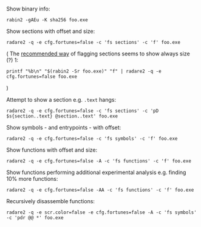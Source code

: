 Show binary info:
```
rabin2 -gAEu -K sha256 foo.exe
```

Show sections with offset and size:
```
radare2 -q -e cfg.fortunes=false -c 'fs sections' -c 'f' foo.exe
```

(
The [recommended way](https://book.rada.re/tools/rabin2/program_sections.html)
of flagging sections seems to show always size (?) 1:
```
printf "%b\n" "$(rabin2 -Sr foo.exe)" "f" | radare2 -q -e cfg.fortunes=false foo.exe
```
)

Attempt to show a section e.g. `.text` hangs:
```
radare2 -q -e cfg.fortunes=false -c 'fs sections' -c 'pD $s{section..text} @section..text' foo.exe
```

Show symbols - and entrypoints - with offset:
```
radare2 -q -e cfg.fortunes=false -c 'fs symbols' -c 'f' foo.exe
```

Show functions with offset and size:
```
radare2 -q -e cfg.fortunes=false -A -c 'fs functions' -c 'f' foo.exe
```

Show functions performing additional experimental analysis
e.g. finding 10% more functions:
```
radare2 -q -e cfg.fortunes=false -AA -c 'fs functions' -c 'f' foo.exe
```

Recursively disassemble functions:
```
radare2 -q -e scr.color=false -e cfg.fortunes=false -A -c 'fs symbols' -c 'pdr @@ *' foo.exe
```
